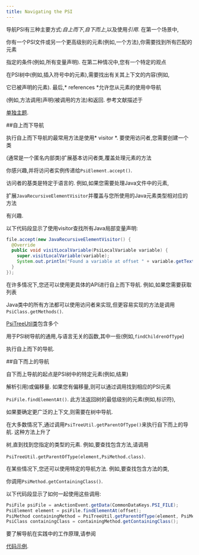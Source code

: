 ```yaml
---
title: Navigating the PSI
---
```


导航PSI有三种主要方式:*自上而下*,*自下而上*,以及使用*引用*.
在第一个场景中,

你有一个PSI文件或另一个更高级别的元素(例如,一个方法),你需要找到所有匹配的元素

指定的条件(例如,所有变量声明).
在第二种情况中,您有一个特定的观点

在PSI树中(例如,插入符号中的元素),需要找出有关其上下文的内容(例如,

它已被声明的元素).
最后,* references *允许您从元素的使用中导航

(例如,方法调用)声明(被调用的方法)和返回.
参考文献描述于

[单独主题](psi_references.md).


##自上而下导航


执行自上而下导航的最常用方法是使用* visitor *.
要使用访问者,您需要创建一个类

(通常是一个匿名内部类)扩展基本访问者类,覆盖处理元素的方法

你感兴趣,并将访问者实例传递给`PsiElement.accept()`.


访问者的基类是特定于语言的.
例如,如果您需要处理Java文件中的元素,

扩展`JavaRecursiveElementVisitor`并覆盖与您所使用的Java元素类型相对应的方法

有兴趣.


以下代码段显示了使用visitor查找所有Java局部变量声明:


```java
file.accept(new JavaRecursiveElementVisitor() {
  @Override
  public void visitLocalVariable(PsiLocalVariable variable) {
    super.visitLocalVariable(variable);
    System.out.println("Found a variable at offset " + variable.getTextRange().getStartOffset());
  }
});
```

在许多情况下,您还可以使用更具体的API进行自上而下导航.
例如,如果您需要获取列表

Java类中的所有方法都可以使用访问者来实现,但更容易实现的方法是调用`PsiClass.getMethods()`.


[PsiTreeUtil类](upsource:///platform/core-api/src/com/intellij/psi/util/PsiTreeUtil.java)包含多个

用于PSI树导航的通用,与语言无关的函数,其中一些(例如,`findChildrenOfType`)

执行自上而下的导航.


##自下而上的导航


自下而上导航的起点是PSI树中的特定元素(例如,结果)

解析引用)或偏移量.
如果您有偏移量,则可以通过调用找到相应的PSI元素

`PsiFile.findElementAt()`.
此方法返回树的最低级别的元素(例如,标识符),

如果要确定更广泛的上下文,则需要在树中导航.


在大多数情况下,通过调用`PsiTreeUtil.getParentOfType()`来执行自下而上的导航.
这种方法上升了

树,直到找到您指定的类型的元素.
例如,要查找包含方法,请调用

`PsiTreeUtil.getParentOfType(element,PsiMethod.class)`.


在某些情况下,您还可以使用特定的导航方法.
例如,要查找包含方法的类,

你调用`PsiMethod.getContainingClass()`.


以下代码段显示了如何一起使用这些调用:


```java
PsiFile psiFile = anActionEvent.getData(CommonDataKeys.PSI_FILE);
PsiElement element = psiFile.findElementAt(offset);
PsiMethod containingMethod = PsiTreeUtil.getParentOfType(element, PsiMethod.class);
PsiClass containingClass = containingMethod.getContainingClass();
```

要了解导航在实践中的工作原理,请参阅

[代码示例](https://github.com/JetBrains/intellij-sdk-docs/blob/master/code_samples/psi_demo/src/com/intellij/tutorials/psi/PsiNavigationDemoAction.java).


